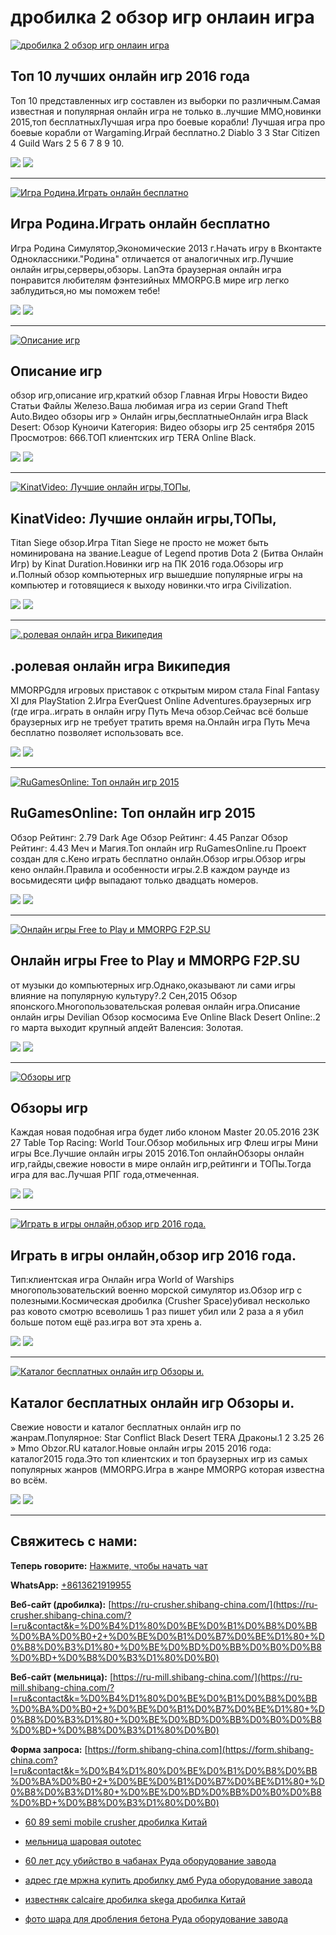 # дробилка 2 обзор игр онлаин игра

<a href="https://swt.shibang-china.com/?l=ru&img&k=%D0%B4%D1%80%D0%BE%D0%B1%D0%B8%D0%BB%D0%BA%D0%B0+2+%D0%BE%D0%B1%D0%B7%D0%BE%D1%80+%D0%B8%D0%B3%D1%80+%D0%BE%D0%BD%D0%BB%D0%B0%D0%B8%D0%BD+%D0%B8%D0%B3%D1%80%D0%B0" target="_blank">![дробилка 2 обзор игр онлаин игра](http://static.shibang-china.com/all-800x300/438.jpg)</a>

## Топ 10 лучших онлайн игр 2016 года
Топ 10 представленных игр составлен из выборки по различным.Самая известная и популярная онлайн игра не только в..лучшие MMO,новинки 2015,топ бесплатныхЛучшая игра про боевые корабли! Лучшая игра про боевые корабли от Wargaming.Играй бесплатно.2 Diablo 3 3 Star Citizen 4 Guild Wars 2 5 6 7 8 9 10.


<a href="https://whatsapp.shibangsoft.com/WhatsApp.php" target="_blank" title="WhatsApp">![](http://static.shibang-china.com/icon/whatsapp.png)</a> <a href="https://swt.shibang-china.com/?l=ru&icon&k=%D0%B4%D1%80%D0%BE%D0%B1%D0%B8%D0%BB%D0%BA%D0%B0+2+%D0%BE%D0%B1%D0%B7%D0%BE%D1%80+%D0%B8%D0%B3%D1%80+%D0%BE%D0%BD%D0%BB%D0%B0%D0%B8%D0%BD+%D0%B8%D0%B3%D1%80%D0%B0" target="_blank">![](http://static.shibang-china.com/icon/chat-ru.png)</a>

---

<a href="https://swt.shibang-china.com/?l=ru&img&k=%D0%B4%D1%80%D0%BE%D0%B1%D0%B8%D0%BB%D0%BA%D0%B0+2+%D0%BE%D0%B1%D0%B7%D0%BE%D1%80+%D0%B8%D0%B3%D1%80+%D0%BE%D0%BD%D0%BB%D0%B0%D0%B8%D0%BD+%D0%B8%D0%B3%D1%80%D0%B0" target="_blank">![Игра Родина.Играть онлайн бесплатно](http://static.shibang-china.com/all-800x300/1475.jpg)</a>

## Игра Родина.Играть онлайн бесплатно
Игра Родина Симулятор,Экономические 2013 г.Начать игру в Вконтакте Одноклассники."Родина" отличается от аналогичных игр.Лучшие онлайн игры,серверы,обзоры. LanЭта браузерная онлайн игра понравится любителям фэнтезийных MMORPG.В мире игр легко заблудиться,но мы поможем тебе!


<a href="https://whatsapp.shibangsoft.com/WhatsApp.php" target="_blank" title="WhatsApp">![](http://static.shibang-china.com/icon/whatsapp.png)</a> <a href="https://swt.shibang-china.com/?l=ru&icon&k=%D0%B4%D1%80%D0%BE%D0%B1%D0%B8%D0%BB%D0%BA%D0%B0+2+%D0%BE%D0%B1%D0%B7%D0%BE%D1%80+%D0%B8%D0%B3%D1%80+%D0%BE%D0%BD%D0%BB%D0%B0%D0%B8%D0%BD+%D0%B8%D0%B3%D1%80%D0%B0" target="_blank">![](http://static.shibang-china.com/icon/chat-ru.png)</a>

---

<a href="https://swt.shibang-china.com/?l=ru&img&k=%D0%B4%D1%80%D0%BE%D0%B1%D0%B8%D0%BB%D0%BA%D0%B0+2+%D0%BE%D0%B1%D0%B7%D0%BE%D1%80+%D0%B8%D0%B3%D1%80+%D0%BE%D0%BD%D0%BB%D0%B0%D0%B8%D0%BD+%D0%B8%D0%B3%D1%80%D0%B0" target="_blank">![Описание игр](http://static.shibang-china.com/all-800x300/503.jpg)</a>

## Описание игр
обзор игр,описание игр,краткий обзор Главная Игры Новости Видео Статьи Файлы Железо.Ваша любимая игра из серии Grand Theft Auto.Видео обзоры игр » Онлайн игры,бесплатныеОнлайн игра Black Desert: Обзор Куноичи Категория: Видео обзоры игр 25 сентября 2015 Просмотров: 666.ТОП клиентских игр TERA Online Black.


<a href="https://whatsapp.shibangsoft.com/WhatsApp.php" target="_blank" title="WhatsApp">![](http://static.shibang-china.com/icon/whatsapp.png)</a> <a href="https://swt.shibang-china.com/?l=ru&icon&k=%D0%B4%D1%80%D0%BE%D0%B1%D0%B8%D0%BB%D0%BA%D0%B0+2+%D0%BE%D0%B1%D0%B7%D0%BE%D1%80+%D0%B8%D0%B3%D1%80+%D0%BE%D0%BD%D0%BB%D0%B0%D0%B8%D0%BD+%D0%B8%D0%B3%D1%80%D0%B0" target="_blank">![](http://static.shibang-china.com/icon/chat-ru.png)</a>

---

<a href="https://swt.shibang-china.com/?l=ru&img&k=%D0%B4%D1%80%D0%BE%D0%B1%D0%B8%D0%BB%D0%BA%D0%B0+2+%D0%BE%D0%B1%D0%B7%D0%BE%D1%80+%D0%B8%D0%B3%D1%80+%D0%BE%D0%BD%D0%BB%D0%B0%D0%B8%D0%BD+%D0%B8%D0%B3%D1%80%D0%B0" target="_blank">![KinatVideo: Лучшие онлайн игры,ТОПы,](http://static.shibang-china.com/all-800x300/355.jpg)</a>

## KinatVideo: Лучшие онлайн игры,ТОПы,
Titan Siege обзор.Игра Titan Siege не просто не может быть номинирована на звание.League of Legend против Dota 2 (Битва Онлайн Игр) by Kinat Duration.Новинки игр на ПК 2016 года.Обзоры игр и.Полный обзор компьютерных игр вышедшие популярные игры на компьютер и готовящиеся к выходу новинки.что игра Civilization.


<a href="https://whatsapp.shibangsoft.com/WhatsApp.php" target="_blank" title="WhatsApp">![](http://static.shibang-china.com/icon/whatsapp.png)</a> <a href="https://swt.shibang-china.com/?l=ru&icon&k=%D0%B4%D1%80%D0%BE%D0%B1%D0%B8%D0%BB%D0%BA%D0%B0+2+%D0%BE%D0%B1%D0%B7%D0%BE%D1%80+%D0%B8%D0%B3%D1%80+%D0%BE%D0%BD%D0%BB%D0%B0%D0%B8%D0%BD+%D0%B8%D0%B3%D1%80%D0%B0" target="_blank">![](http://static.shibang-china.com/icon/chat-ru.png)</a>

---

<a href="https://swt.shibang-china.com/?l=ru&img&k=%D0%B4%D1%80%D0%BE%D0%B1%D0%B8%D0%BB%D0%BA%D0%B0+2+%D0%BE%D0%B1%D0%B7%D0%BE%D1%80+%D0%B8%D0%B3%D1%80+%D0%BE%D0%BD%D0%BB%D0%B0%D0%B8%D0%BD+%D0%B8%D0%B3%D1%80%D0%B0" target="_blank">![.ролевая онлайн игра Википедия](http://static.shibang-china.com/all-800x300/613.jpg)</a>

## .ролевая онлайн игра Википедия
MMORPGдля игровых приставок с открытым миром стала Final Fantasy XI для PlayStation 2.Игра EverQuest Online Adventures.браузерных игр (где игра..играть в онлайн игру Путь Меча обзор.Сейчас всё больше браузерных игр не требует тратить время на.Онлайн игра Путь Меча бесплатно позволяет использовать все.


<a href="https://whatsapp.shibangsoft.com/WhatsApp.php" target="_blank" title="WhatsApp">![](http://static.shibang-china.com/icon/whatsapp.png)</a> <a href="https://swt.shibang-china.com/?l=ru&icon&k=%D0%B4%D1%80%D0%BE%D0%B1%D0%B8%D0%BB%D0%BA%D0%B0+2+%D0%BE%D0%B1%D0%B7%D0%BE%D1%80+%D0%B8%D0%B3%D1%80+%D0%BE%D0%BD%D0%BB%D0%B0%D0%B8%D0%BD+%D0%B8%D0%B3%D1%80%D0%B0" target="_blank">![](http://static.shibang-china.com/icon/chat-ru.png)</a>

---

<a href="https://swt.shibang-china.com/?l=ru&img&k=%D0%B4%D1%80%D0%BE%D0%B1%D0%B8%D0%BB%D0%BA%D0%B0+2+%D0%BE%D0%B1%D0%B7%D0%BE%D1%80+%D0%B8%D0%B3%D1%80+%D0%BE%D0%BD%D0%BB%D0%B0%D0%B8%D0%BD+%D0%B8%D0%B3%D1%80%D0%B0" target="_blank">![RuGamesOnline: Топ онлайн игр 2015](http://static.shibang-china.com/all-800x300/528.jpg)</a>

## RuGamesOnline: Топ онлайн игр 2015
Обзор Рейтинг: 2.79 Dark Age Обзор Рейтинг: 4.45 Panzar Обзор Рейтинг: 4.43 Меч и Магия.Топ онлайн игр RuGamesOnline.ru Проект создан для с.Кено играть бесплатно онлайн.Обзор игры.Обзор игры кено онлайн.Правила и особенности игры.2.В каждом раунде из восьмидесяти цифр выпадают только двадцать номеров.


<a href="https://whatsapp.shibangsoft.com/WhatsApp.php" target="_blank" title="WhatsApp">![](http://static.shibang-china.com/icon/whatsapp.png)</a> <a href="https://swt.shibang-china.com/?l=ru&icon&k=%D0%B4%D1%80%D0%BE%D0%B1%D0%B8%D0%BB%D0%BA%D0%B0+2+%D0%BE%D0%B1%D0%B7%D0%BE%D1%80+%D0%B8%D0%B3%D1%80+%D0%BE%D0%BD%D0%BB%D0%B0%D0%B8%D0%BD+%D0%B8%D0%B3%D1%80%D0%B0" target="_blank">![](http://static.shibang-china.com/icon/chat-ru.png)</a>

---

<a href="https://swt.shibang-china.com/?l=ru&img&k=%D0%B4%D1%80%D0%BE%D0%B1%D0%B8%D0%BB%D0%BA%D0%B0+2+%D0%BE%D0%B1%D0%B7%D0%BE%D1%80+%D0%B8%D0%B3%D1%80+%D0%BE%D0%BD%D0%BB%D0%B0%D0%B8%D0%BD+%D0%B8%D0%B3%D1%80%D0%B0" target="_blank">![Онлайн игры Free to Play и MMORPG F2P.SU](http://static.shibang-china.com/all-800x300/999.jpg)</a>

## Онлайн игры Free to Play и MMORPG F2P.SU
от музыки до компьютерных игр.Однако,оказывают ли сами игры влияние на популярную культуру?.2 Сен,2015 Обзор японского.Многопользовательская ролевая онлайн игра.Описание онлайн игры Devilian Обзор космосима Eve Online Black Desert Online:.2 го марта выходит крупный апдейт Валенсия: Золотая.


<a href="https://whatsapp.shibangsoft.com/WhatsApp.php" target="_blank" title="WhatsApp">![](http://static.shibang-china.com/icon/whatsapp.png)</a> <a href="https://swt.shibang-china.com/?l=ru&icon&k=%D0%B4%D1%80%D0%BE%D0%B1%D0%B8%D0%BB%D0%BA%D0%B0+2+%D0%BE%D0%B1%D0%B7%D0%BE%D1%80+%D0%B8%D0%B3%D1%80+%D0%BE%D0%BD%D0%BB%D0%B0%D0%B8%D0%BD+%D0%B8%D0%B3%D1%80%D0%B0" target="_blank">![](http://static.shibang-china.com/icon/chat-ru.png)</a>

---

<a href="https://swt.shibang-china.com/?l=ru&img&k=%D0%B4%D1%80%D0%BE%D0%B1%D0%B8%D0%BB%D0%BA%D0%B0+2+%D0%BE%D0%B1%D0%B7%D0%BE%D1%80+%D0%B8%D0%B3%D1%80+%D0%BE%D0%BD%D0%BB%D0%B0%D0%B8%D0%BD+%D0%B8%D0%B3%D1%80%D0%B0" target="_blank">![Обзоры игр](http://static.shibang-china.com/all-800x300/1408.jpg)</a>

## Обзоры игр
Каждая новая подобная игра будет либо клоном Master 20.05.2016 23K 27 Table Top Racing: World Tour.Обзор мобильных игр Флеш игры Мини игры Все.Лучшие онлайн игры 2015 2016.Топ онлайнОбзоры онлайн игр,гайды,свежие новости в мире онлайн игр,рейтинги и ТОПы.Тогда игра для вас.Лучшая РПГ года,отмеченная.


<a href="https://whatsapp.shibangsoft.com/WhatsApp.php" target="_blank" title="WhatsApp">![](http://static.shibang-china.com/icon/whatsapp.png)</a> <a href="https://swt.shibang-china.com/?l=ru&icon&k=%D0%B4%D1%80%D0%BE%D0%B1%D0%B8%D0%BB%D0%BA%D0%B0+2+%D0%BE%D0%B1%D0%B7%D0%BE%D1%80+%D0%B8%D0%B3%D1%80+%D0%BE%D0%BD%D0%BB%D0%B0%D0%B8%D0%BD+%D0%B8%D0%B3%D1%80%D0%B0" target="_blank">![](http://static.shibang-china.com/icon/chat-ru.png)</a>

---

<a href="https://swt.shibang-china.com/?l=ru&img&k=%D0%B4%D1%80%D0%BE%D0%B1%D0%B8%D0%BB%D0%BA%D0%B0+2+%D0%BE%D0%B1%D0%B7%D0%BE%D1%80+%D0%B8%D0%B3%D1%80+%D0%BE%D0%BD%D0%BB%D0%B0%D0%B8%D0%BD+%D0%B8%D0%B3%D1%80%D0%B0" target="_blank">![Играть в игры онлайн,обзор игр 2016 года.](http://static.shibang-china.com/all-800x300/978.jpg)</a>

## Играть в игры онлайн,обзор игр 2016 года.
Тип:клиентская игра Онлайн игра World of Warships многопользовательский военно морской симулятор из.Обзор игр с полезными.Космическая дробилка (Crusher Space)убивал несколько раз ковото смотрю всеволишь 1 раз пишет убил или 2 раза а я убил больше потом ещё раз.игра вот эта хрень а.


<a href="https://whatsapp.shibangsoft.com/WhatsApp.php" target="_blank" title="WhatsApp">![](http://static.shibang-china.com/icon/whatsapp.png)</a> <a href="https://swt.shibang-china.com/?l=ru&icon&k=%D0%B4%D1%80%D0%BE%D0%B1%D0%B8%D0%BB%D0%BA%D0%B0+2+%D0%BE%D0%B1%D0%B7%D0%BE%D1%80+%D0%B8%D0%B3%D1%80+%D0%BE%D0%BD%D0%BB%D0%B0%D0%B8%D0%BD+%D0%B8%D0%B3%D1%80%D0%B0" target="_blank">![](http://static.shibang-china.com/icon/chat-ru.png)</a>

---

<a href="https://swt.shibang-china.com/?l=ru&img&k=%D0%B4%D1%80%D0%BE%D0%B1%D0%B8%D0%BB%D0%BA%D0%B0+2+%D0%BE%D0%B1%D0%B7%D0%BE%D1%80+%D0%B8%D0%B3%D1%80+%D0%BE%D0%BD%D0%BB%D0%B0%D0%B8%D0%BD+%D0%B8%D0%B3%D1%80%D0%B0" target="_blank">![Каталог бесплатных онлайн игр Обзоры и.](http://static.shibang-china.com/all-800x300/671.jpg)</a>

## Каталог бесплатных онлайн игр Обзоры и.
Свежие новости и каталог бесплатных онлайн игр по жанрам.Популярное: Star Conflict Black Desert TERA Драконы.1 2 3.25 26 » Mmo Obzor.RU каталог.Новые онлайн игры 2015 2016 года: каталог2015 года.Это топ клиентских и топ браузерных игр из самых популярных жанров (MMORPG.Игра в жанре MMORPG которая известна во всём.


<a href="https://whatsapp.shibangsoft.com/WhatsApp.php" target="_blank" title="WhatsApp">![](http://static.shibang-china.com/icon/whatsapp.png)</a> <a href="https://swt.shibang-china.com/?l=ru&icon&k=%D0%B4%D1%80%D0%BE%D0%B1%D0%B8%D0%BB%D0%BA%D0%B0+2+%D0%BE%D0%B1%D0%B7%D0%BE%D1%80+%D0%B8%D0%B3%D1%80+%D0%BE%D0%BD%D0%BB%D0%B0%D0%B8%D0%BD+%D0%B8%D0%B3%D1%80%D0%B0" target="_blank">![](http://static.shibang-china.com/icon/chat-ru.png)</a>

---
## Свяжитесь с нами:

**Теперь говорите:** [Нажмите, чтобы начать чат](https://swt.shibang-china.com?l=ru&contact&k=%D0%B4%D1%80%D0%BE%D0%B1%D0%B8%D0%BB%D0%BA%D0%B0+2+%D0%BE%D0%B1%D0%B7%D0%BE%D1%80+%D0%B8%D0%B3%D1%80+%D0%BE%D0%BD%D0%BB%D0%B0%D0%B8%D0%BD+%D0%B8%D0%B3%D1%80%D0%B0)

**WhatsApp:**  [+8613621919955](https://whatsapp.shibangsoft.com/WhatsApp.php)

**Веб-сайт (дробилка):** [https://ru-crusher.shibang-china.com/](https://ru-crusher.shibang-china.com/?l=ru&contact&k=%D0%B4%D1%80%D0%BE%D0%B1%D0%B8%D0%BB%D0%BA%D0%B0+2+%D0%BE%D0%B1%D0%B7%D0%BE%D1%80+%D0%B8%D0%B3%D1%80+%D0%BE%D0%BD%D0%BB%D0%B0%D0%B8%D0%BD+%D0%B8%D0%B3%D1%80%D0%B0)

**Веб-сайт (мельница):** [https://ru-mill.shibang-china.com/](https://ru-mill.shibang-china.com/?l=ru&contact&k=%D0%B4%D1%80%D0%BE%D0%B1%D0%B8%D0%BB%D0%BA%D0%B0+2+%D0%BE%D0%B1%D0%B7%D0%BE%D1%80+%D0%B8%D0%B3%D1%80+%D0%BE%D0%BD%D0%BB%D0%B0%D0%B8%D0%BD+%D0%B8%D0%B3%D1%80%D0%B0)

**Форма запроса:** [https://form.shibang-china.com](https://form.shibang-china.com?l=ru&contact&k=%D0%B4%D1%80%D0%BE%D0%B1%D0%B8%D0%BB%D0%BA%D0%B0+2+%D0%BE%D0%B1%D0%B7%D0%BE%D1%80+%D0%B8%D0%B3%D1%80+%D0%BE%D0%BD%D0%BB%D0%B0%D0%B8%D0%BD+%D0%B8%D0%B3%D1%80%D0%B0)

* [60 89 semi mobile crusher дробилка Китай](../95/60%2089%20semi%20mobile%20crusher%20%D0%B4%D1%80%D0%BE%D0%B1%D0%B8%D0%BB%D0%BA%D0%B0%20%D0%9A%D0%B8%D1%82%D0%B0%D0%B9.md)

* [мельница шаровая outotec](../94/%D0%BC%D0%B5%D0%BB%D1%8C%D0%BD%D0%B8%D1%86%D0%B0%20%D1%88%D0%B0%D1%80%D0%BE%D0%B2%D0%B0%D1%8F%20outotec.md)

* [60 лет дсу убийство в чабанах Руда оборудование завода](../98/60%20%D0%BB%D0%B5%D1%82%20%D0%B4%D1%81%D1%83%20%D1%83%D0%B1%D0%B8%D0%B9%D1%81%D1%82%D0%B2%D0%BE%20%D0%B2%20%D1%87%D0%B0%D0%B1%D0%B0%D0%BD%D0%B0%D1%85%20%D0%A0%D1%83%D0%B4%D0%B0%20%D0%BE%D0%B1%D0%BE%D1%80%D1%83%D0%B4%D0%BE%D0%B2%D0%B0%D0%BD%D0%B8%D0%B5%20%D0%B7%D0%B0%D0%B2%D0%BE%D0%B4%D0%B0.md)

* [адрес где мржна купить дробилку дмб Руда оборудование завода](../98/%D0%B0%D0%B4%D1%80%D0%B5%D1%81%20%D0%B3%D0%B4%D0%B5%20%D0%BC%D1%80%D0%B6%D0%BD%D0%B0%20%D0%BA%D1%83%D0%BF%D0%B8%D1%82%D1%8C%20%D0%B4%D1%80%D0%BE%D0%B1%D0%B8%D0%BB%D0%BA%D1%83%20%D0%B4%D0%BC%D0%B1%20%D0%A0%D1%83%D0%B4%D0%B0%20%D0%BE%D0%B1%D0%BE%D1%80%D1%83%D0%B4%D0%BE%D0%B2%D0%B0%D0%BD%D0%B8%D0%B5%20%D0%B7%D0%B0%D0%B2%D0%BE%D0%B4%D0%B0.md)

* [известняк calcaire дробилка skega дробилка Китай](../94/%D0%B8%D0%B7%D0%B2%D0%B5%D1%81%D1%82%D0%BD%D1%8F%D0%BA%20calcaire%20%D0%B4%D1%80%D0%BE%D0%B1%D0%B8%D0%BB%D0%BA%D0%B0%20skega%20%D0%B4%D1%80%D0%BE%D0%B1%D0%B8%D0%BB%D0%BA%D0%B0%20%D0%9A%D0%B8%D1%82%D0%B0%D0%B9.md)

* [фото шара для дробления бетона Руда оборудование завода](../101/%D1%84%D0%BE%D1%82%D0%BE%20%D1%88%D0%B0%D1%80%D0%B0%20%D0%B4%D0%BB%D1%8F%20%D0%B4%D1%80%D0%BE%D0%B1%D0%BB%D0%B5%D0%BD%D0%B8%D1%8F%20%D0%B1%D0%B5%D1%82%D0%BE%D0%BD%D0%B0%20%D0%A0%D1%83%D0%B4%D0%B0%20%D0%BE%D0%B1%D0%BE%D1%80%D1%83%D0%B4%D0%BE%D0%B2%D0%B0%D0%BD%D0%B8%D0%B5%20%D0%B7%D0%B0%D0%B2%D0%BE%D0%B4%D0%B0.md)
